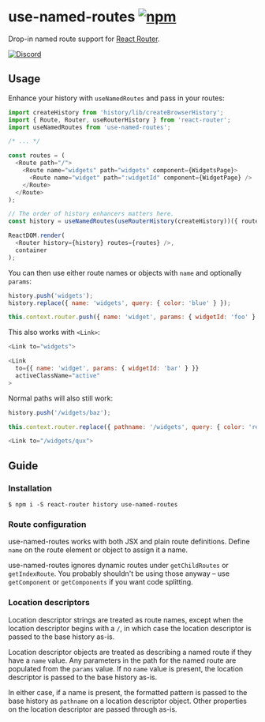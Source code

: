# use-named-routes [![npm][npm-badge]][npm]

Drop-in named route support for [React Router](https://github.com/reactjs/react-router).

[![Discord][discord-badge]][discord]

## Usage

Enhance your history with `useNamedRoutes` and pass in your routes:

```js
import createHistory from 'history/lib/createBrowserHistory';
import { Route, Router, useRouterHistory } from 'react-router';
import useNamedRoutes from 'use-named-routes';

/* ... */

const routes = (
  <Route path="/">
    <Route name="widgets" path="widgets" component={WidgetsPage}>
      <Route name="widget" path=":widgetId" component={WidgetPage} />
    </Route>
  </Route>
);

// The order of history enhancers matters here.
const history = useNamedRoutes(useRouterHistory(createHistory))({ routes });

ReactDOM.render(
  <Router history={history} routes={routes} />,
  container
);
```

You can then use either route names or objects with `name` and optionally `params`:

```js
history.push('widgets');
history.replace({ name: 'widgets', query: { color: 'blue' } });

this.context.router.push({ name: 'widget', params: { widgetId: 'foo' } });
```

This also works with `<Link>`:

```js
<Link to="widgets">

<Link
  to={{ name: 'widget', params: { widgetId: 'bar' } }}
  activeClassName="active"
>
```

Normal paths will also still work:

```js
history.push('/widgets/baz');

this.context.router.replace({ pathname: '/widgets', query: { color: 'red' } });

<Link to="/widgets/qux">
```

## Guide

### Installation

```shell
$ npm i -S react-router history use-named-routes
```

### Route configuration

use-named-routes works with both JSX and plain route definitions. Define `name` on the route element or object to assign it a name.

use-named-routes ignores dynamic routes under `getChildRoutes` or `getIndexRoute`. You probably shouldn't be using those anyway – use `getComponent` or `getComponents` if you want code splitting.

### Location descriptors

Location descriptor strings are treated as route names, except when the location descriptor begins with a `/`, in which case the location descriptor is passed to the base history as-is.

Location descriptor objects are treated as describing a named route if they have a `name` value. Any parameters in the path for the named route are populated from the `params` value. If no `name` value is present, the location descriptor is passed to the base history as-is.

In either case, if a name is present, the formatted pattern is passed to the base history as `pathname` on a location descriptor object. Other properties on the location descriptor are passed through as-is.


[npm-badge]: https://img.shields.io/npm/v/use-named-routes.svg
[npm]: https://www.npmjs.com/package/use-named-routes

[discord-badge]: https://img.shields.io/badge/Discord-join%20chat%20%E2%86%92-738bd7.svg
[discord]: https://discord.gg/0ZcbPKXt5bYaNQ46

